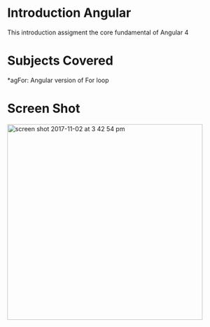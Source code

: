 # Introduction Angular

This introduction assigment the core fundamental of Angular 4 


# Subjects Covered

*agFor: Angular version of For loop



# Screen Shot

<img width="446" alt="screen shot 2017-11-02 at 3 42 54 pm" src="https://user-images.githubusercontent.com/28902787/32353926-6b13dd64-bff5-11e7-9447-9d664a831325.png">
